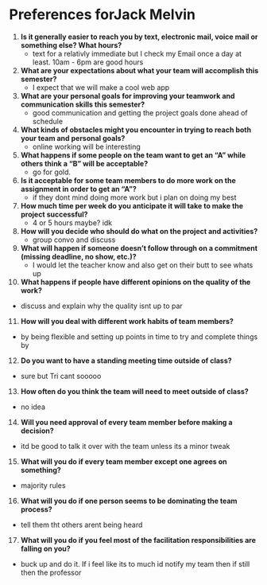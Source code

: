 # __Preferences forJack Melvin__

1. __Is it generally easier to reach you by text, electronic mail, voice mail or something else?  What hours?__ 
   * text for a relativly immediate but I check my Email once a day at least. 10am - 6pm are good hours 
2. __What are your expectations about what your team will accomplish this semester?__ 
   * I expect that we will make a cool web app
3. __What are your personal goals for improving your teamwork and communication skills this semester?__ 
   * good communication and getting the project goals done ahead of schedule
4. __What kinds of obstacles might you encounter in trying to reach both your team and personal goals?__ 
   * online working will be interesting
5. __What happens if some people on the team want to get an “A” while others think a “B” will be acceptable?__ 
   * go for gold. 
6. __Is it acceptable for some team members to do more work on the assignment in order to get an “A”?__ 
   * if they dont mind doing more work but i plan on doing my best
7. __How much time per week do you anticipate it will take to make the project successful?__ 
   * 4 or 5 hours maybe? idk
8. __How will you decide who should do what on the project and activities?__ 
   * group convo and discuss
9. __What will happen if someone doesn’t follow through on a commitment (missing deadline, no show, etc.)?__ 
   * I would let the teacher know and also get on their butt to see whats up
10. __What happens if people have different opinions on the quality of the work?__ 
   * discuss and explain why the quality isnt up to par
11. __How will you deal with different work habits of team members?__ 
   * by being flexible and setting up points in time to try and complete things by
12. __Do you want to have a standing meeting time outside of class?__ 
   * sure but Tri cant sooooo
13. __How often do you think the team will need to meet outside of class?__ 
   * no idea
14. __Will you need approval of every team member before making a decision?__ 
   * itd be good to talk it over with the team unless its a minor tweak
15. __What will you do if every team member except one agrees on something?__ 
   * majority rules
16. __What will you do if one person seems to be dominating the team process?__ 
   * tell them tht others arent being heard
17. __What will you do if you feel most of the facilitation responsibilities are falling on you?__ 
   * buck up and do it. If i feel like its to much id notify my team then if still then the professor
